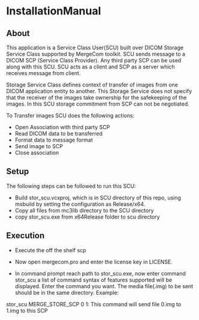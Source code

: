 # InstallationManual
## About
This application is a Service Class User(SCU) built over DICOM Storage Service Class supported by MergeCom toolkit. SCU sends message to a DICOM SCP (Service Class Provider). Any third party SCP can be used along with this SCU. SCU acts as a client and SCP as a server which receives message from client.

Storage Service Class defines context of transfer of images from one DICOM application entity to another. This Storage Service does not specify that the receiver of the images take ownership for the safekeeping of the images. In this SCU storage commitment from SCP can not be negotiated.

To Transfer images SCU does the following actions:

- Open Association with third party SCP
- Read DICOM data to be transferred
- Format data to message format
- Send image to SCP
- Close association
## Setup
The following steps can be followed to run this SCU:

- Build stor_scu.vcxproj, which is in SCU directory of this repo, using msbuild by setting the configuration as Release/x64.
- Copy all files from mc3lib directory to the SCU directory
- copy stor_scu.exe from x64Release folder to scu directory

## Execution
- Execute the off the shelf scp
- Now open mergecom.pro and enter the license key in LICENSE.

- In command prompt reach path to stor_scu.exe, now enter command stor_scu a list of command syntax of features supported will be displayed. Enter the command you want. The media file(.img) to be sent should be in the same directory. Example:

stor_scu MERGE_STORE_SCP 0 1: This command will send file 0.img to 1.img to this SCP
